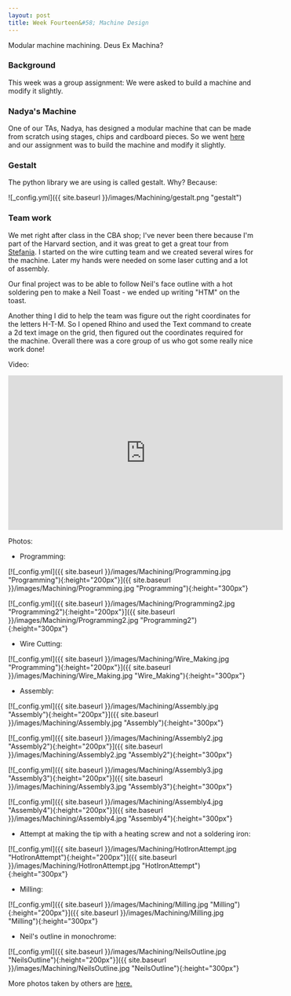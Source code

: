 ```yaml
---
layout: post
title: Week Fourteen&#58; Machine Design
---
```


Modular machine machining. Deus Ex Machina?

### Background

This week was a group assignment: We were asked to build a machine and modify it slightly.

### Nadya's Machine

One of our TAs, Nadya, has designed a modular machine that can be made from scratch using stages, chips and cardboard pieces. So we went [here](http://mtm.cba.mit.edu/machines/science/) and our assignment was to build the machine and modify it slightly.


### Gestalt

The python library we are using is called gestalt. Why? Because:

![_config.yml]({{ site.baseurl }}/images/Machining/gestalt.png "gestalt")

### Team work

We met right after class in the CBA shop; I've never been there because I'm part of the Harvard section, and it was great to get a great tour from [Stefania](http://fab.cba.mit.edu/classes/863.16/section.CBA/people/Druga/index.html). I started on the wire cutting team and we created several wires for the machine. Later my hands were needed on some laser cutting and a lot of assembly.

Our final project was to be able to follow Neil's face outline with a hot soldering pen to make a Neil Toast - we ended up writing "HTM" on the toast. 

Another thing I did to help the team was figure out the right coordinates for the letters H-T-M. So I opened Rhino and used the Text command to create a 2d text image on the grid, then figured out the coordinates required for the machine. Overall there was a core group of us who got some really nice work done!

Video:

<iframe width="560" height="315" src="https://www.youtube.com/embed/StRsGVhSj7k" frameborder="0" allowfullscreen></iframe>

Photos:

* Programming:

[![_config.yml]({{ site.baseurl }}/images/Machining/Programming.jpg "Programming"){:height="200px"}]({{ site.baseurl }}/images/Machining/Programming.jpg "Programming"){:height="300px"}

[![_config.yml]({{ site.baseurl }}/images/Machining/Programming2.jpg "Programming2"){:height="200px"}]({{ site.baseurl }}/images/Machining/Programming2.jpg "Programming2"){:height="300px"}

* Wire Cutting:

[![_config.yml]({{ site.baseurl }}/images/Machining/Wire_Making.jpg "Programming"){:height="200px"}]({{ site.baseurl }}/images/Machining/Wire_Making.jpg "Wire_Making"){:height="300px"}

* Assembly:

[![_config.yml]({{ site.baseurl }}/images/Machining/Assembly.jpg "Assembly"){:height="200px"}]({{ site.baseurl }}/images/Machining/Assembly.jpg "Assembly"){:height="300px"}

[![_config.yml]({{ site.baseurl }}/images/Machining/Assembly2.jpg "Assembly2"){:height="200px"}]({{ site.baseurl }}/images/Machining/Assembly2.jpg "Assembly2"){:height="300px"}

[![_config.yml]({{ site.baseurl }}/images/Machining/Assembly3.jpg "Assembly3"){:height="200px"}]({{ site.baseurl }}/images/Machining/Assembly3.jpg "Assembly3"){:height="300px"}

[![_config.yml]({{ site.baseurl }}/images/Machining/Assembly4.jpg "Assembly4"){:height="200px"}]({{ site.baseurl }}/images/Machining/Assembly4.jpg "Assembly4"){:height="300px"}

* Attempt at making the tip with a heating screw and not a soldering iron:

[![_config.yml]({{ site.baseurl }}/images/Machining/HotIronAttempt.jpg "HotIronAttempt"){:height="200px"}]({{ site.baseurl }}/images/Machining/HotIronAttempt.jpg "HotIronAttempt"){:height="300px"}

* Milling:

[![_config.yml]({{ site.baseurl }}/images/Machining/Milling.jpg "Milling"){:height="200px"}]({{ site.baseurl }}/images/Machining/Milling.jpg "Milling"){:height="300px"}

* Neil's outline in monochrome:

[![_config.yml]({{ site.baseurl }}/images/Machining/NeilsOutline.jpg "NeilsOutline"){:height="200px"}]({{ site.baseurl }}/images/Machining/NeilsOutline.jpg "NeilsOutline"){:height="300px"}

More photos taken by others are [here.](https://photos.google.com/share/AF1QipNuLD6RiUFXk0-exiG1MNpCii0BtS6xcyGlldiYUa8DhiF6OLJnBQ1i1UfJQ3Fn7w?key=OWJrLVMxOVFSdjFpVWwtWWQwbEVKT1NMMnNmRzVn)

